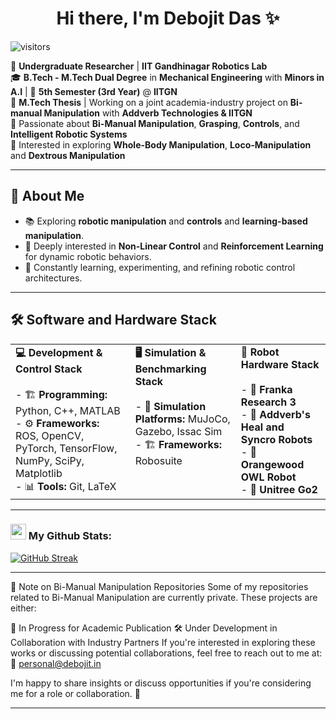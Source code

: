 <h1 align="center">Hi there, I'm Debojit Das ✨</h1>

![visitors](https://visitor-badge.laobi.icu/badge?page_id=Debojit-D.Debojit-D)

🔬 **Undergraduate Researcher** | **IIT Gandhinagar Robotics Lab**  
🎓 **B.Tech - M.Tech Dual Degree** in **Mechanical Engineering** with **Minors in A.I** | 📅 **5th Semester (3rd Year)** @ **IITGN**  
📜 **M.Tech Thesis** | Working on a joint academia-industry project on **Bi-manual Manipulation** with **Addverb Technologies & IITGN**  
🤖 Passionate about **Bi-Manual Manipulation**, **Grasping**, **Controls**, and **Intelligent Robotic Systems**  
🤺 Interested in exploring **Whole-Body Manipulation**, **Loco-Manipulation** and **Dextrous Manipulation**

---

## 🚀 **About Me**  
- 📚 Exploring **robotic manipulation** and **controls** and **learning-based manipulation**.
- 🧠 Deeply interested in **Non-Linear Control** and **Reinforcement Learning** for dynamic robotic behaviors.  
- 🧩 Constantly learning, experimenting, and refining robotic control architectures.  

---

## 🛠️ **Software and Hardware Stack**  

<table>
  <tr>
    <td valign="top">
      <strong>💻 Development & Control Stack</strong><br><br>
      - 🏗 <strong>Programming:</strong> Python, C++, MATLAB <br>
      - ⚙️ <strong>Frameworks:</strong> ROS, OpenCV, PyTorch, TensorFlow, NumPy, SciPy, Matplotlib <br>
      - 📊 <strong>Tools:</strong> Git, LaTeX  
    </td>
    <td valign="top">
      <strong>🖥️ Simulation & Benchmarking Stack</strong><br><br>
      - 🤖 <strong>Simulation Platforms:</strong> MuJoCo, Gazebo, Issac Sim <br>
      - 🏗 <strong>Frameworks:</strong> Robosuite <br>
    </td>
    <td valign="top">
      <strong>🤖 Robot Hardware Stack</strong><br><br>
      - 🦾 <strong>Franka Research 3</strong> <br>
      - 🤖 <strong>Addverb's Heal and Syncro Robots</strong> <br>
      - 🦿 <strong>Orangewood OWL Robot</strong> <br>
      - 🐾 <strong>Unitree Go2</strong>  
    </td>
  </tr>
</table>

---
### <img src='https://media1.giphy.com/media/du3J3cXyzhj75IOgvA/giphy.gif?cid=ecf05e47x2g034i9pzwtzzsd3xgg2w9nr94t4tflbbgo3008&rid=giphy.gif' width='25' /> My Github Stats:
[![GitHub Streak](https://github-readme-streak-stats.herokuapp.com/?user=Debojit-D&theme=dark)](https://git.io/streak-stats)

---

📄 Note on Bi-Manual Manipulation Repositories
Some of my repositories related to Bi-Manual Manipulation are currently private. These projects are either:

📝 In Progress for Academic Publication
🛠️ Under Development in Collaboration with Industry Partners
If you're interested in exploring these works or discussing potential collaborations, feel free to reach out to me at:
📧 personal@debojit.in

I'm happy to share insights or discuss opportunities if you're considering me for a role or collaboration. 🚀 

---
